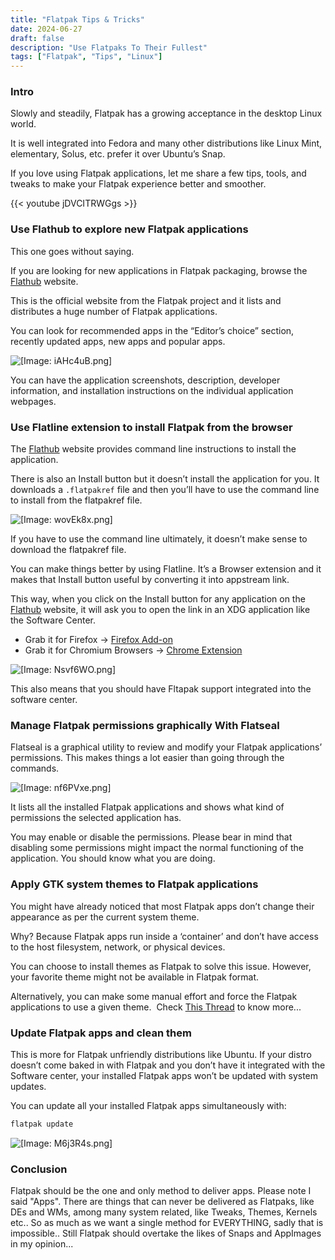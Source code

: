 ```yaml
---
title: "Flatpak Tips & Tricks"
date: 2024-06-27
draft: false
description: "Use Flatpaks To Their Fullest"
tags: ["Flatpak", "Tips", "Linux"]
---
```

### Intro

Slowly and steadily, Flatpak has a growing acceptance in the desktop Linux world.

It is well integrated into Fedora and many other distributions like Linux Mint, elementary, Solus, etc. prefer it over Ubuntu’s Snap.

If you love using Flatpak applications, let me share a few tips, tools, and tweaks to make your Flatpak experience better and smoother.

{{< youtube jDVCITRWGgs >}}

### Use Flathub to explore new Flatpak applications

This one goes without saying.

If you are looking for new applications in Flatpak packaging, browse the [Flathub](https://flathub.org) website.

This is the official website from the Flatpak project and it lists and distributes a huge number of Flatpak applications.

You can look for recommended apps in the “Editor’s choice” section, recently updated apps, new apps and popular apps.

![[Image: iAHc4uB.png]](https://i.imgur.com/iAHc4uB.png)


You can have the application screenshots, description, developer information, and installation instructions on the individual application webpages.

### Use Flatline extension to install Flatpak from the browser

The [Flathub](https://flathub.org) website provides command line instructions to install the application.

There is also an Install button but it doesn’t install the application for you. It downloads a `.flatpakref` file and then you’ll have to use the command line to install from the flatpakref file.

![[Image: wovEk8x.png]](https://i.imgur.com/wovEk8x.png)

If you have to use the command line ultimately, it doesn’t make sense to download the flatpakref file.

You can make things better by using Flatline. It’s a Browser extension and it makes that Install button useful by converting it into appstream link.

This way, when you click on the Install button for any application on the [Flathub](https://flathub.org) website, it will ask you to open the link in an XDG application like the Software Center.

* Grab it for Firefox -> [Firefox Add-on](https://addons.mozilla.org/en-US/firefox/addon/flatline-flatpak/)
* Grab it for Chromium Browsers -> [Chrome Extension](https://chrome.google.com/webstore/detail/flatline/cpbniogoilfagmcoipghkgnpmdglfmjm/related)

![[Image: Nsvf6WO.png]](https://i.imgur.com/Nsvf6WO.png)

This also means that you should have Fltapak support integrated into the software center.

### Manage Flatpak permissions graphically With Flatseal

Flatseal is a graphical utility to review and modify your Flatpak applications’ permissions. This makes things a lot easier than going through the commands.

![[Image: nf6PVxe.png]](https://i.imgur.com/nf6PVxe.png)

It lists all the installed Flatpak applications and shows what kind of permissions the selected application has.

You may enable or disable the permissions. Please bear in mind that disabling some permissions might impact the normal functioning of the application. You should know what you are doing.

### Apply GTK system themes to Flatpak applications

You might have already noticed that most Flatpak apps don’t change their appearance as per the current system theme.

Why? Because Flatpak apps run inside a ‘container’ and don’t have access to the host filesystem, network, or physical devices.

You can choose to install themes as Flatpak to solve this issue. However, your favorite theme might not be available in Flatpak format.

Alternatively, you can make some manual effort and force the Flatpak applications to use a given theme.  Check [This Thread](https://forum.xerolinux.xyz/thread-152.html) to know more...

### Update Flatpak apps and clean them

This is more for Flatpak unfriendly distributions like Ubuntu. If your distro doesn’t come baked in with Flatpak and you don’t have it integrated with the Software center, your installed Flatpak apps won’t be updated with system updates.

You can update all your installed Flatpak apps simultaneously with:

```Bash
flatpak update
```

![[Image: M6j3R4s.png]](https://i.imgur.com/M6j3R4s.png)

### Conclusion

Flatpak should be the one and only method to deliver apps. Please note I said "Apps". There are things that can never be delivered as Flatpaks, like DEs and WMs, among many system related, like Tweaks, Themes, Kernels etc.. So as much as we want a single method for EVERYTHING, sadly that is impossible.. Still Flatpak should overtake the likes of Snaps and AppImages in my opinion...
